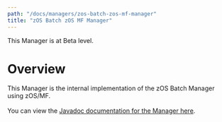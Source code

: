 ```yaml
---
path: "/docs/managers/zos-batch-zos-mf-manager"
title: "zOS Batch zOS MF Manager"
---
```


This Manager is at Beta level.


# <a name="overview"></a>Overview
This Manager is the internal implementation of the zOS Batch Manager using zOS/MF. <br><br>    You can view the <a href="https://javadoc.galasa.dev/dev/galasa/zosmf/package-summary.html"  target="_blank" rel="noopener noreferrer">Javadoc documentation for the Manager here</a>.   <br><br>



